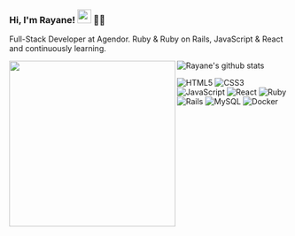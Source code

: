### Hi, I'm Rayane! <img src="https://raw.githubusercontent.com/MartinHeinz/MartinHeinz/master/wave.gif" width="25px"/> :woman_technologist:
  
Full-Stack Developer at Agendor. Ruby & Ruby on Rails, JavaScript & React and continuously learning.
  
  <img width="300px" align="left" src="https://github-readme-stats.vercel.app/api/top-langs/?username=rayanerocha07&hide=html&layout=compact&theme=dracula" />  

  

![Rayane's github stats](https://github-readme-stats.vercel.app/api?username=rayanerocha07&count_private=true&theme=dracula)


![HTML5](https://img.shields.io/badge/html5-%23E34F26.svg?style=for-the-badge&logo=html5&logoColor=white)
![CSS3](https://img.shields.io/badge/css3-%231572B6.svg?style=for-the-badge&logo=css3&logoColor=white)
![JavaScript](https://img.shields.io/badge/javascript-%23323330.svg?style=for-the-badge&logo=javascript&logoColor=%23F7DF1E)
![React](https://img.shields.io/badge/react-%2320232a.svg?style=for-the-badge&logo=react&logoColor=%2361DAFB)
![Ruby](https://img.shields.io/badge/ruby-%23CC342D.svg?style=for-the-badge&logo=ruby&logoColor=white)
![Rails](https://img.shields.io/badge/rails-%23CC0000.svg?style=for-the-badge&logo=ruby-on-rails&logoColor=white)
![MySQL](https://img.shields.io/badge/mysql-%2300f.svg?style=for-the-badge&logo=mysql&logoColor=white)
![Docker](https://img.shields.io/badge/docker-%230db7ed.svg?style=for-the-badge&logo=docker&logoColor=white)
